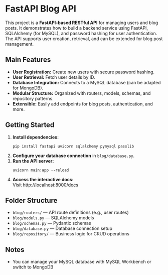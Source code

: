 # FastAPI Blog API

This project is a **FastAPI-based RESTful API** for managing users and blog posts. It demonstrates how to build a backend service using FastAPI, SQLAlchemy (for MySQL), and password hashing for user authentication. The API supports user creation, retrieval, and can be extended for blog post management.

## Main Features

- **User Registration:** Create new users with secure password hashing.
- **User Retrieval:** Fetch user details by ID.
- **Database Integration:** Connects to a MySQL database (can be adapted for MongoDB).
- **Modular Structure:** Organized with routers, models, schemas, and repository patterns.
- **Extensible:** Easily add endpoints for blog posts, authentication, and more.

## Getting Started

1. **Install dependencies:**
   ```
   pip install fastapi uvicorn sqlalchemy pymysql passlib
   ```
2. **Configure your database connection** in `blog/database.py`.
3. **Run the API server:**
   ```
   uvicorn main:app --reload
   ```
4. **Access the interactive docs:**  
   Visit [http://localhost:8000/docs](http://localhost:8000/docs)

## Folder Structure

- `blog/routers/` — API route definitions (e.g., user routes)
- `blog/models.py` — SQLAlchemy models
- `blog/schemas.py` — Pydantic schemas
- `blog/database.py` — Database connection setup
- `blog/repository/` — Business logic for CRUD operations

## Notes

- You can manage your MySQL database with MySQL Workbench or switch to MongoDB